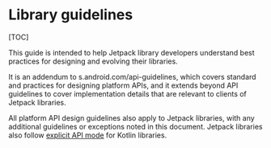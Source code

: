 # Library guidelines

[TOC]

This guide is intended to help Jetpack library developers understand best
practices for designing and evolving their libraries.

It is an addendum to
s.android.com/api-guidelines,
which covers standard and practices for designing platform APIs, and it extends
beyond API guidelines to cover implementation details that are relevant to
clients of Jetpack libraries.

All platform API design guidelines also apply to Jetpack libraries, with any
additional guidelines or exceptions noted in this document. Jetpack libraries
also follow
[explicit API mode](https://kotlinlang.org/docs/reference/whatsnew14.html#explicit-api-mode-for-library-authors)
for Kotlin libraries.

<!--#include file="/company/teams/androidx/api_guidelines/modules.md"-->

<!--#include file="/company/teams/androidx/api_guidelines/platform_compat.md"-->

<!--#include file="/company/teams/androidx/api_guidelines/compat.md"-->

<!--#include file="/company/teams/androidx/api_guidelines/deprecation.md"-->

<!--#include file="/company/teams/androidx/api_guidelines/resources.md"-->

<!--#include file="/company/teams/androidx/api_guidelines/dependencies.md"-->

<!--#include file="/company/teams/androidx/api_guidelines/functionality.md"-->

<!--#include file="/company/teams/androidx/api_guidelines/annotations.md"-->

<!--#include file="/company/teams/androidx/api_guidelines/async.md"-->

<!--#include file="/company/teams/androidx/api_guidelines/processors.md"-->

<!--#include file="/company/teams/androidx/api_guidelines/tooling.md"-->

<!--#include file="/company/teams/androidx/api_guidelines/kotlin.md"-->

<!--#include file="/company/teams/androidx/api_guidelines/testing.md"-->

<!--#include file="/company/teams/androidx/api_guidelines/checks.md"-->

<!--#include file="/company/teams/androidx/api_guidelines/behavior_changes.md"-->

<!--#include file="/company/teams/androidx/api_guidelines/samples.md"-->
